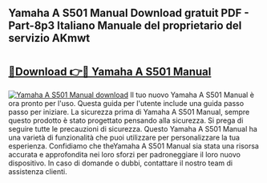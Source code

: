 ## Yamaha A S501 Manual Download gratuit PDF - Part-8p3 Italiano Manuale del proprietario del servizio AKmwt

# <h2><a href="http://dfeth3i.blite.top/?on=Yamaha+A+S501+Manual">🔗Download 👉🔴 Yamaha A S501 Manual</a></h2>

[![Yamaha A S501 Manual download](https://i.imgur.com/lujVjoI.png)](http://dfeth3i.blite.top/?on=Yamaha+A+S501+Manual)
Il tuo nuovo Yamaha A S501 Manual è ora pronto per l'uso. Questa guida per l'utente include una guida passo passo per iniziare. La sicurezza prima di Yamaha A S501 Manual, sempre questo prodotto è stato progettato pensando alla sicurezza. Si prega di seguire tutte le precauzioni di sicurezza. Questo Yamaha A S501 Manual ha una varietà di funzionalità che puoi utilizzare per personalizzare la tua esperienza. Confidiamo che theYamaha A S501 Manual sia stata una risorsa accurata e approfondita nei loro sforzi per padroneggiare il loro nuovo dispositivo. In caso di domande o dubbi, contattare il nostro team di assistenza clienti.
